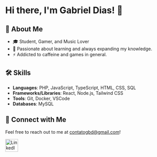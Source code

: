 # Hi there, I'm Gabriel Dias! 👋

## 🌟 About Me
- 🎓 Student, Gamer, and Music Lover
- 🌱 Passionate about learning and always expanding my knowledge.
- ⚡ Addicted to caffeine and games in general.

## 🛠️ Skills
- **Languages**: PHP, JavaScript, TypeScript, HTML, CSS, SQL
- **Frameworks/Libraries**: React, Node.js, Tailwind CSS
- **Tools**: Git, Docker, VSCode
- **Databases**: MySQL

## 📱 Connect with Me
Feel free to reach out to me at [contatogbd@gmail.com](mailto:contatogbd@gmail.com)!

<a href="https://www.linkedin.com/in/gabrieldias102/">
    <img src="https://upload.wikimedia.org/wikipedia/commons/thumb/e/e9/Linkedin_icon.svg/256px-Linkedin_icon.svg.png?20110609134306" 
      alt="LinkedIn" 
      width="40" 
      height="40" 
    />
</a>
